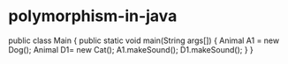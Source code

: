 # polymorphism-in-java
public class Main
{
  public static void main(String args[])
  {
    Animal A1 = new Dog();
    Animal D1= new Cat();
    A1.makeSound();
    D1.makeSound();
  }
}

